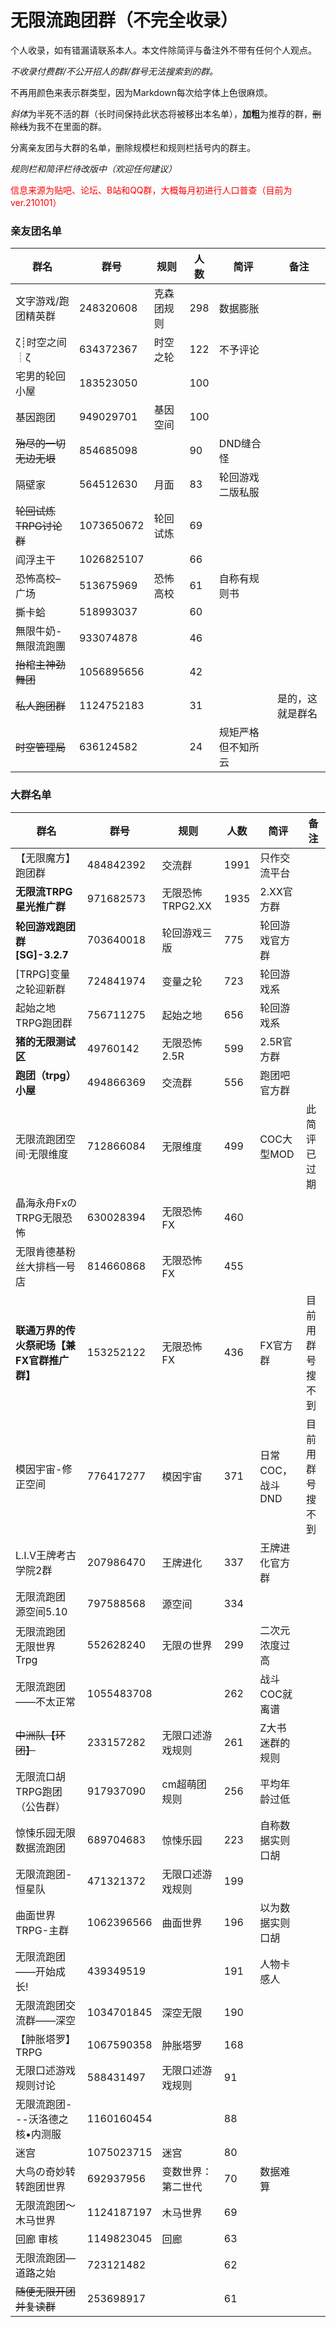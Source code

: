 # 无限流跑团群（不完全收录）

个人收录，如有错漏请联系本人。本文件除简评与备注外不带有任何个人观点。

*不收录付费群/不公开招人的群/群号无法搜索到的群。*

不再用颜色来表示群类型，因为Markdown每次给字体上色很麻烦。

*斜体*为半死不活的群（长时间保持此状态将被移出本名单），**加粗**为推荐的群，~~删除线~~为我不在里面的群。

分离亲友团与大群的名单，删除规模栏和规则栏括号内的群主。

*规则栏和简评栏待改版中（欢迎任何建议）*	

<font color=red>信息来源为贴吧、论坛、B站和QQ群，大概每月初进行人口普查（目前为ver.210101）</font>		

### 亲友团名单

| 群名                   | 群号       | 规则       | 人数 | 简评               | 备注             |
| ---------------------- | ---------- | ---------- | ---- | ------------------ | ---------------- |
| 文字游戏/跑团精英群    | 248320608  | 克森团规则 | 298  | 数据膨胀           |                  |
| ζ┊时空之间┊ζ           | 634372367  | 时空之轮   | 122  | 不予评论           |                  |
| 宅男的轮回小屋         | 183523050  |            | 100  |                    |                  |
| 基因跑团               | 949029701  | 基因空间   | 100  |                    |                  |
| ~~殆尽的一切无边无垠~~ | 854685098  |            | 90   | DND缝合怪          |                  |
| 隔壁家                 | 564512630  | 月面       | 83   | 轮回游戏二版私服   |                  |
| ~~轮回试炼TRPG讨论群~~ | 1073650672 | 轮回试炼   | 69   |                    |                  |
| 阎浮主干               | 1026825107 |            | 66   |                    |                  |
| 恐怖高校–广场          | 513675969  | 恐怖高校   | 61   | 自称有规则书       |                  |
| 撕卡蛤                 | 518993037  |            | 60   |                    |                  |
| 無限牛奶-無限流跑團    | 933074878  |            | 46   |                    |                  |
| ~~抬棺主神劲舞团~~     | 1056895656 |            | 42   |                    |                  |
| ~~私人跑团群~~         | 1124752183 |            | 31   |                    | 是的，这就是群名 |
| ~~时空管理局~~         | 636124582  |            | 24   | 规矩严格但不知所云 |                  |

### 大群名单

| 群名                                       | 群号       | 规则               | 人数 | 简评             | 备注             |
| ------------------------------------------ | ---------- | ------------------ | ---- | ---------------- | ---------------- |
| 【无限魔方】跑团群                         | 484842392  | 交流群             | 1991 | 只作交流平台     |                  |
| **无限流TRPG星光推广群**                   | 971682573  | 无限恐怖TRPG2.XX   | 1935 | 2.XX官方群       |                  |
| **轮回游戏跑团群 [SG]-3.2.7**              | 703640018  | 轮回游戏三版       | 775  | 轮回游戏官方群   |                  |
| [TRPG]变量之轮迎新群                       | 724841974  | 变量之轮           | 723  | 轮回游戏系       |                  |
| 起始之地TRPG跑团群                         | 756711275  | 起始之地           | 656  | 轮回游戏系       |                  |
| **猪的无限测试区**                         | 49760142   | 无限恐怖2.5R       | 599  | 2.5R官方群       |                  |
| **跑团（trpg）小屋**                       | 494866369  | 交流群             | 556  | 跑团吧官方群     |                  |
| 无限流跑团空间·无限维度                    | 712866084  | 无限维度           | 499  | COC大型MOD       | 此简评已过期     |
| 晶海永舟FxのTRPG无限恐怖                   | 630028394  | 无限恐怖FX         | 460  |                  |                  |
| 无限肯德基粉丝大排档一号店                 | 814660868  | 无限恐怖FX         | 455  |                  |                  |
| **联通万界的传火祭祀场【兼FX官群推广群】** | 153252122  | 无限恐怖FX         | 436  | FX官方群         | 目前用群号搜不到 |
| 模因宇宙-修正空间                          | 776417277  | 模因宇宙           | 371  | 日常COC，战斗DND | 目前用群号搜不到 |
| L.I.V王牌考古学院2群                       | 207986470  | 王牌进化           | 337  | 王牌进化官方群   |                  |
| 无限流跑团 源空间5.10                      | 797588568  | 源空间             | 334  |                  |                  |
| 无限流跑团 无限世界 Trpg                   | 552628240  | 无限の世界         | 299  | 二次元浓度过高   |                  |
| 无限流跑团——不太正常                       | 1055483708 |                    | 262  | 战斗COC就离谱    |                  |
| ~~中洲队【环团】~~                         | 233157282  | 无限口述游戏规则   | 261  | Z大书迷群的规则  |                  |
| 无限流口胡TRPG跑团（公告群）               | 917937090  | cm超萌团规则       | 256  | 平均年龄过低     |                  |
| 惊悚乐园无限数据流跑团                     | 689704683  | 惊悚乐园           | 223  | 自称数据实则口胡 |                  |
| 无限流跑团-恒星队                          | 471321372  | 无限口述游戏规则   | 199  |                  |                  |
| 曲面世界TRPG-主群                          | 1062396566 | 曲面世界           | 196  | 以为数据实则口胡 |                  |
| 无限流跑团——开始成长!                      | 439349519  |                    | 191  | 人物卡感人       |                  |
| 无限流跑团交流群——深空                     | 1034701845 | 深空无限           | 190  |                  |                  |
| 【肿胀塔罗】TRPG                           | 1067590358 | 肿胀塔罗           | 168  |                  |                  |
| 无限口述游戏规则讨论                       | 588431497  | 无限口述游戏规则   | 91   |                  |                  |
| 无限流跑团---沃洛德之核•内测服             | 1160160454 |                    | 88   |                  |                  |
| 迷宫                                       | 1075023715 | 迷宫               | 80   |                  |                  |
| 大鸟の奇妙转转跑团世界                     | 692937956  | 变数世界：第二世代 | 70   | 数据难算         |                  |
| 无限流跑团～木马世界                       | 1124187197 | 木马世界           | 69   |                  |                  |
| 回廊 审核                                  | 1149823045 | 回廊               | 63   |                  |                  |
| 无限流跑团—道路之始                        | 723121482  |                    | 62   |                  |                  |
| ~~随便无限开团并复读群~~                   | 253698917  |                    | 61   |                  |                  |